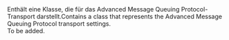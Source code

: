 <Namespace Name="Microsoft.ServiceBus.Messaging.Amqp">
  <Docs>
    <summary><span data-ttu-id="1d3ee-101">Enthält eine Klasse, die für das Advanced Message Queuing Protocol-Transport darstellt.</span><span class="sxs-lookup"><span data-stu-id="1d3ee-101">Contains a class that represents the Advanced Message Queuing Protocol transport settings.</span></span></summary> 
    <remarks>To be added.</remarks>
  </Docs>
</Namespace>
